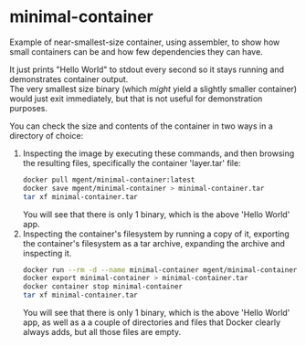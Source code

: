 # minimal-container
Example of near-smallest-size container, using assembler, to show how small containers can be and how few dependencies they can have.

It just prints "Hello World" to stdout every second so it stays running and demonstrates container output.  
The very smallest size binary (which *might* yield a slightly smaller container) would just exit immediately, but that is not useful for demonstration purposes.

You can check the size and contents of the container in two ways in a directory of choice:
1. Inspecting the image by executing these commands, and then browsing the resulting files, specifically the container 'layer.tar' file:
   ```bash
   docker pull mgent/minimal-container:latest
   docker save mgent/minimal-container > minimal-container.tar
   tar xf minimal-container.tar
   ```
   You will see that there is only 1 binary, which is the above 'Hello World' app.
2. Inspecting the container's filesystem by running a copy of it, exporting the container's filesystem as a tar archive, expanding the archive and inspecting it.
   ```bash
   docker run --rm -d --name minimal-container mgent/minimal-container:latest
   docker export minimal-container > minimal-container.tar
   docker container stop minimal-container
   tar xf minimal-container.tar
   ```
   You will see that there is only 1 binary, which is the above 'Hello World' app, as well as a a couple of directories and files that Docker clearly always adds, but all those files are empty.
